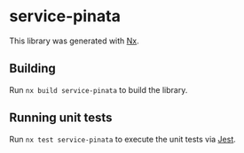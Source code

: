 # service-pinata

This library was generated with [Nx](https://nx.dev).

## Building

Run `nx build service-pinata` to build the library.

## Running unit tests

Run `nx test service-pinata` to execute the unit tests via [Jest](https://jestjs.io).
